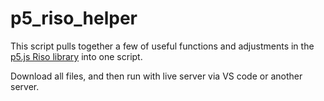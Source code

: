 # p5_riso_helper

This script pulls together a few of useful functions and adjustments in the [p5.js Riso library](https://antiboredom.github.io/p5.riso/) into one script.

Download all files, and then run with live server via VS code or another server. 
